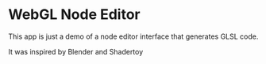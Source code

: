 # WebGL Node Editor
This app is just a demo of a node editor interface that generates GLSL code.

It was inspired by Blender and Shadertoy
